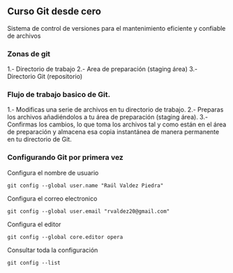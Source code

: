 ## Curso Git desde cero
Sistema de control de versiones para el mantenimiento eficiente y confiable de archivos

### Zonas de git
1.- Directorio de trabajo
2.- Area de preparación (staging área)
3.- Directorio Git (repositorio)

### Flujo de trabajo basico de Git.
1.- Modificas una serie de archivos en tu directorio de trabajo.
2.- Preparas los archivos añadiéndolos a tu área de preparación (staging área).
3.- Confirmas los cambios, lo que toma los archivos tal y como están en el área de preparación y almacena esa copia instantánea de manera permanente en tu directorio de Git.

### Configurando Git por primera vez
Configura el nombre de usuario
```
git config --global user.name "Raúl Valdez Piedra"
```
Configura el correo electronico
```
git config --global user.email "rvaldez20@gmail.com"
```
Configura el editor
```
git config --global core.editor opera
```
Consultar toda la configuración
```
git config --list
```
